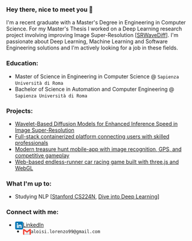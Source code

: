 <!--
**aloilor/aloilor** is a ✨ _special_ ✨ repository because its `README.md` (this file) appears on your GitHub profile.

Here are some ideas to get you started:

- 🔭 I’m currently working on ...
- 🌱 I’m currently learning ...
- 👯 I’m looking to collaborate on ...
- 🤔 I’m looking for help with ...
- 💬 Ask me about ...
- 📫 How to reach me: ...
- 😄 Pronouns: ...
- ⚡ Fun fact: ...
-->
### Hey there, nice to meet you 👋
I'm a recent graduate with a Master's Degree in Engineering in Computer Science. For my Master's Thesis I worked on a Deep Learning research project involving improving Image Super-Resolution [[SRWaveDiff](https://github.com/aloilor/SRWaveDiff)]. I'm passionate about Deep Learning, Machine Learning and Software Engineering solutions and I'm actively looking for a job in these fields. 

### Education: 
- Master of Science in Engineering in Computer Science @ `Sapienza Università di Roma`
- Bachelor of Science in Automation and Computer Engineering @ `Sapienza Università di Roma`

### Projects:
- [Wavelet-Based Diffusion Models for Enhanced Inference Speed in Image Super-Resolution](https://github.com/aloilor/SRWaveDiff)
- [Full-stack containerized platform connecting users with skilled professionals](https://github.com/aloilor/rentyourexpert)
- [Modern treasure hunt mobile-app with image recognition, GPS, and competitive gameplay](https://github.com/aloilor/photohunt)
- [Web-based endless-runner car racing game built with three.js and WebGL](https://github.com/aloilor/80s-lofi-run)

### What I'm up to:
- Studying NLP [[Stanford CS224N](https://www.youtube.com/playlist?list=PLoROMvodv4rMFqRtEuo6SGjY4XbRIVRd4), [Dive into Deep Learning](https://d2l.ai/chapter_recurrent-neural-networks/index.html#recurrent-neural-networks)]


### Connect with me:
- <a href="https://www.linkedin.com/in/aloilor/"><img align="left" src="https://raw.githubusercontent.com/aloilor/aloilor/master/images/linkedin.png" alt="icon | LinkedIn" width="21px"/></a> [LinkedIn](https://www.linkedin.com/in/aloilor/)
- <a href="mailto:aloisi.lorenzo99@gmail.com"><img align="left" src="https://raw.githubusercontent.com/aloilor/aloilor/master/images/gmail.png" alt="icon | Gmail" width="21px"/></a>  `aloisi.lorenzo99@gmail.com`



